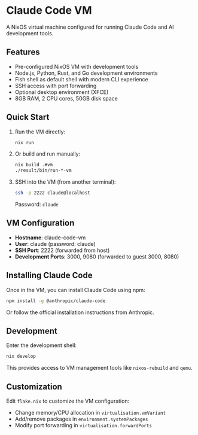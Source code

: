# Claude Code VM

A NixOS virtual machine configured for running Claude Code and AI development tools.

## Features

- Pre-configured NixOS VM with development tools
- Node.js, Python, Rust, and Go development environments
- Fish shell as default shell with modern CLI experience
- SSH access with port forwarding
- Optional desktop environment (XFCE)
- 8GB RAM, 2 CPU cores, 50GB disk space

## Quick Start

1. Run the VM directly:
   ```bash
   nix run
   ```

2. Or build and run manually:
   ```bash
   nix build .#vm
   ./result/bin/run-*-vm
   ```

3. SSH into the VM (from another terminal):
   ```bash
   ssh -p 2222 claude@localhost
   ```
   Password: `claude`

## VM Configuration

- **Hostname**: claude-code-vm
- **User**: claude (password: claude)
- **SSH Port**: 2222 (forwarded from host)
- **Development Ports**: 3000, 9080 (forwarded to guest 3000, 8080)

## Installing Claude Code

Once in the VM, you can install Claude Code using npm:

```bash
npm install -g @anthropic/claude-code
```

Or follow the official installation instructions from Anthropic.

## Development

Enter the development shell:
```bash
nix develop
```

This provides access to VM management tools like `nixos-rebuild` and `qemu`.

## Customization

Edit `flake.nix` to customize the VM configuration:
- Change memory/CPU allocation in `virtualisation.vmVariant`
- Add/remove packages in `environment.systemPackages`
- Modify port forwarding in `virtualisation.forwardPorts`